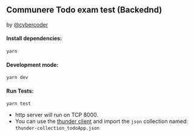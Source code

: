 ## Communere Todo exam test (Backednd)
 by [@cybercoder](https://github.com/cybercoder)
#### Install dependencies:
```shell
yarn
```
#### Development mode:
```shell
yarn dev
```
#### Run Tests:
```shell
yarn test
```
 - http server will run on TCP 8000.
 - You can use the [thunder client](https://www.thunderclient.io/) and import the ```json``` collection named: ```thunder-collection_todoApp.json```